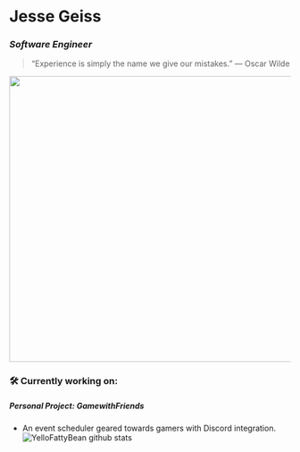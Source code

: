 # Jesse Geiss
### *Software Engineer*
>“Experience is simply the name we give our mistakes.” ― Oscar Wilde

<img src=https://blog.paper.li/wp-content/uploads/2020/02/LinkedIn-banner-19-1024x256.png  width=512> 


### 🛠️ Currently working on: 
##### Personal Project: GamewithFriends 
+ An event scheduler geared towards gamers with Discord integration.
![YelloFattyBean github stats](https://github-readme-stats.vercel.app/api?username=YelloFattyBean&show_icons=true&theme=midnight-purple)

 

<!--
**YelloFattyBean/YelloFattyBean** is a ✨ _special_ ✨ repository because its `README.md` (this file) appears on your GitHub profile.

Here are some ideas to get you started:

- 🔭 I’m currently working on ...
- 🌱 I’m currently learning ...
- 👯 I’m looking to collaborate on ...
- 🤔 I’m looking for help with ...
- 💬 Ask me about ...
- 📫 How to reach me: ...
- 😄 Pronouns: ...
- ⚡ Fun fact: ...
-->
